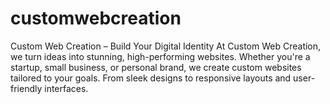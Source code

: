 # customwebcreation
Custom Web Creation – Build Your Digital Identity At Custom Web Creation, we turn ideas into stunning, high-performing websites. Whether you're a startup, small business, or personal brand, we create custom websites tailored to your goals. From sleek designs to responsive layouts and user-friendly interfaces.
